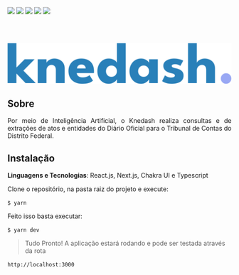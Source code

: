 <img src="https://img.shields.io/badge/License-GPLv3-blue.svg?style=for-the-badge&logo=appveyor&color=%3Cblue%3E"> <img src="https://img.shields.io/github/issues/UnB-KnEDLe/Dash?style=for-the-badge&logo=appveyor&color=%3Cblue%3E"> <img src="https://img.shields.io/github/issues-closed/UnB-KnEDLe/Dash?style=for-the-badge&logo=appveyor&color=%3Cblue%3E"> <img src="https://img.shields.io/github/stars/UnB-KnEDLe/Dash?style=for-the-badge&logo=appveyor&color=%3Cblue%3E"> <img src="https://img.shields.io/github/forks/UnB-KnEDLe/Dash?style=for-the-badge&logo=appveyor&color=%3Cblue%3E">

</br>
</br>
<p align="center"><img src="https://github.com/UnB-KnEDLe/Dash/blob/docs/docs/assets/logo.svg"></p>



## Sobre
<p align="justify">Por meio de Inteligência Artificial, o Knedash realiza consultas e de extrações de atos e entidades do Diário Oficial para o Tribunal de Contas do Distrito Federal.</p>


## Instalação 
**Linguagens e Tecnologias**: React.js, Next.js, Chakra UI e Typescript<br>

Clone o repositório, na pasta raiz do projeto e execute:
```
$ yarn
```
Feito isso basta executar:
```
$ yarn dev
```
> Tudo Pronto! A aplicação estará rodando e pode ser testada através da rota
```
http://localhost:3000
